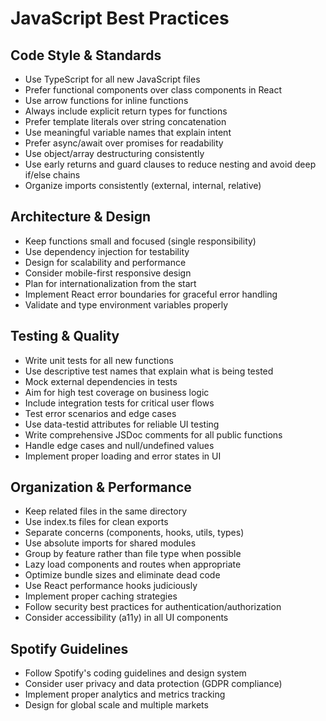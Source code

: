 # JavaScript Best Practices

## Code Style & Standards
- Use TypeScript for all new JavaScript files
- Prefer functional components over class components in React
- Use arrow functions for inline functions
- Always include explicit return types for functions
- Prefer template literals over string concatenation
- Use meaningful variable names that explain intent
- Prefer async/await over promises for readability
- Use object/array destructuring consistently
- Use early returns and guard clauses to reduce nesting and avoid deep if/else chains
- Organize imports consistently (external, internal, relative)

## Architecture & Design
- Keep functions small and focused (single responsibility)
- Use dependency injection for testability
- Design for scalability and performance
- Consider mobile-first responsive design
- Plan for internationalization from the start
- Implement React error boundaries for graceful error handling
- Validate and type environment variables properly

## Testing & Quality
- Write unit tests for all new functions
- Use descriptive test names that explain what is being tested
- Mock external dependencies in tests
- Aim for high test coverage on business logic
- Include integration tests for critical user flows
- Test error scenarios and edge cases
- Use data-testid attributes for reliable UI testing
- Write comprehensive JSDoc comments for all public functions
- Handle edge cases and null/undefined values
- Implement proper loading and error states in UI

## Organization & Performance
- Keep related files in the same directory
- Use index.ts files for clean exports
- Separate concerns (components, hooks, utils, types)
- Use absolute imports for shared modules
- Group by feature rather than file type when possible
- Lazy load components and routes when appropriate
- Optimize bundle sizes and eliminate dead code
- Use React performance hooks judiciously
- Implement proper caching strategies
- Follow security best practices for authentication/authorization
- Consider accessibility (a11y) in all UI components

## Spotify Guidelines
- Follow Spotify's coding guidelines and design system
- Consider user privacy and data protection (GDPR compliance)
- Implement proper analytics and metrics tracking
- Design for global scale and multiple markets